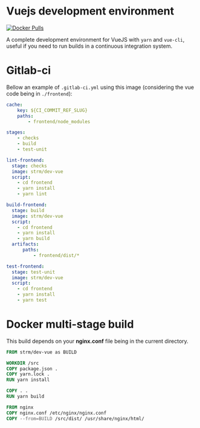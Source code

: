 # Vuejs development environment

[![Docker Pulls](https://img.shields.io/docker/pulls/strm/dev-vue.svg?style=plastic)](https://hub.docker.com/r/strm/dev-vue/)

A complete development environment for VueJS with `yarn` and `vue-cli`, useful
if you need to run builds in a continuous integration system.

# Gitlab-ci

Bellow an example of `.gitlab-ci.yml` using this image (considering the vue code
being in `./frontend`):

```yaml
cache:
    key: ${CI_COMMIT_REF_SLUG}
    paths:
        - frontend/node_modules 

stages:
    - checks
    - build
    - test-unit

lint-frontend:
  stage: checks
  image: strm/dev-vue
  script:
    - cd frontend
    - yarn install 
    - yarn lint 

build-frontend:
  stage: build
  image: strm/dev-vue
  script:
    - cd frontend
    - yarn install
    - yarn build
  artifacts:
      paths:
          - frontend/dist/*

test-frontend:
  stage: test-unit
  image: strm/dev-vue
  script:
    - cd frontend
    - yarn install
    - yarn test
```

# Docker multi-stage build

This build depends on your **nginx.conf** file being in the current directory.

```dockerfile
FROM strm/dev-vue as BUILD

WORKDIR /src
COPY package.json .
COPY yarn.lock .
RUN yarn install

COPY . .
RUN yarn build

FROM nginx
COPY nginx.conf /etc/nginx/nginx.conf
COPY --from=BUILD /src/dist/ /usr/share/nginx/html/
```
